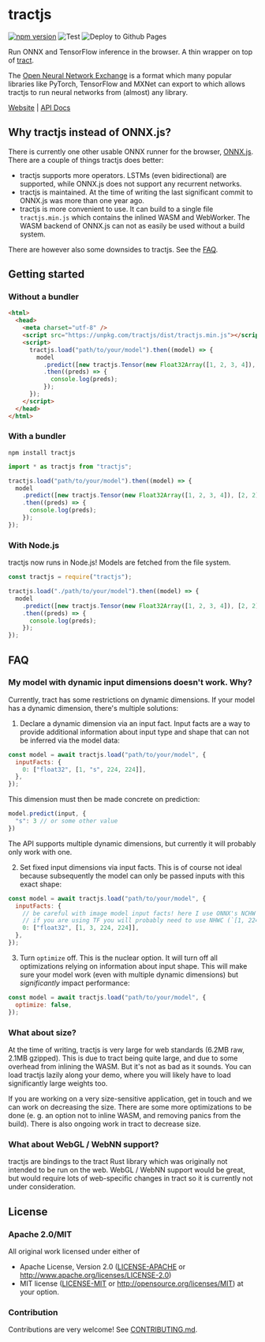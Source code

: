 # tractjs

[![npm version](https://img.shields.io/npm/v/tractjs)](https://www.npmjs.com/package/tractjs)
![Test](https://github.com/bminixhofer/tractjs/workflows/Test/badge.svg)
![Deploy to Github Pages](https://github.com/bminixhofer/tractjs/workflows/Deploy%20to%20Github%20Pages/badge.svg)

Run ONNX and TensorFlow inference in the browser. A thin wrapper on top of [tract](https://github.com/snipsco/tract).

The [Open Neural Network Exchange](https://onnx.ai/) is a format which many popular libraries like PyTorch, TensorFlow and MXNet can export to which allows tractjs to run neural networks from (almost) any library.

[Website](https://bminixhofer.github.io/tractjs/) | [API Docs](https://bminixhofer.github.io/tractjs/docs/)

## Why tractjs instead of ONNX.js?

There is currently one other usable ONNX runner for the browser, [ONNX.js](https://github.com/microsoft/onnxjs). There are a couple of things tractjs does better:

- tractjs supports more operators. LSTMs (even bidirectional) are supported, while ONNX.js does not support any recurrent networks.
- tractjs is maintained. At the time of writing the last significant commit to ONNX.js was more than one year ago.
- tractjs is more convenient to use. It can build to a single file `tractjs.min.js` which contains the inlined WASM and WebWorker. The WASM backend of ONNX.js can not as easily be used without a build system.

There are however also some downsides to tractjs. See the [FAQ](#faq).

## Getting started

### Without a bundler

```html
<html>
  <head>
    <meta charset="utf-8" />
    <script src="https://unpkg.com/tractjs/dist/tractjs.min.js"></script>
    <script>
      tractjs.load("path/to/your/model").then((model) => {
        model
          .predict([new tractjs.Tensor(new Float32Array([1, 2, 3, 4]), [2, 2])])
          .then((preds) => {
            console.log(preds);
          });
      });
    </script>
  </head>
</html>
```

### With a bundler

```
npm install tractjs
```

```js
import * as tractjs from "tractjs";

tractjs.load("path/to/your/model").then((model) => {
  model
    .predict([new tractjs.Tensor(new Float32Array([1, 2, 3, 4]), [2, 2])])
    .then((preds) => {
      console.log(preds);
    });
});
```

### With Node.js

tractjs now runs in Node.js! Models are fetched from the file system.

```js
const tractjs = require("tractjs");

tractjs.load("./path/to/your/model").then((model) => {
  model
    .predict([new tractjs.Tensor(new Float32Array([1, 2, 3, 4]), [2, 2])])
    .then((preds) => {
      console.log(preds);
    });
});
```

## FAQ

### My model with dynamic input dimensions doesn't work. Why?

Currently, tract has some restrictions on dynamic dimensions. If your model has a dynamic dimension, there's multiple solutions:

1. Declare a dynamic dimension via an input fact. Input facts are a way to provide additional information about input type and shape that can not be inferred via the model data:

```js
const model = await tractjs.load("path/to/your/model", {
  inputFacts: {
    0: ["float32", [1, "s", 224, 224]],
  },
});
```

This dimension must then be made concrete on prediction:

```js
model.predict(input, {
  "s": 3 // or some other value
})
```

The API supports multiple dynamic dimensions, but currently it will probably only work with one.

2. Set fixed input dimensions via input facts. This is of course not ideal because subsequently the model can only be passed inputs with this exact shape:

```js
const model = await tractjs.load("path/to/your/model", {
  inputFacts: {
    // be careful with image model input facts! here I use ONNX's NCHW format
    // if you are using TF you will probably need to use NHWC (`[1, 224, 224, 3]`).
    0: ["float32", [1, 3, 224, 224]],
  },
});
```

3. Turn `optimize` off. This is the nuclear option. It will turn off all optimizations relying on information about input shape. This will make sure your model work (even with multiple dynamic dimensions) but _significantly_ impact performance:

```js
const model = await tractjs.load("path/to/your/model", {
  optimize: false,
});
```

### What about size?

At the time of writing, tractjs is very large for web standards (6.2MB raw, 2.1MB gzipped). This is due to tract being quite large, and due to some overhead from inlining the WASM. But it's not as bad as it sounds. You can load tractjs lazily along your demo, where you will likely have to load significantly large weights too.

If you are working on a very size-sensitive application, get in touch and we can work on decreasing the size. There are some more optimizations to be done (e. g. an option not to inline WASM, and removing panics from the build). There is also ongoing work in tract to decrease size.

### What about WebGL / WebNN support?

tractjs are bindings to the tract Rust library which was originally not intended to be run on the web. WebGL / WebNN support would be great, but would require lots of web-specific changes in tract so it is currently not under consideration.

## License

### Apache 2.0/MIT

All original work licensed under either of

- Apache License, Version 2.0 ([LICENSE-APACHE](LICENSE-APACHE) or http://www.apache.org/licenses/LICENSE-2.0)
- MIT license ([LICENSE-MIT](LICENSE-MIT) or http://opensource.org/licenses/MIT)
  at your option.

### Contribution

Contributions are very welcome! See [CONTRIBUTING.md](/CONTRIBUTING.md).
